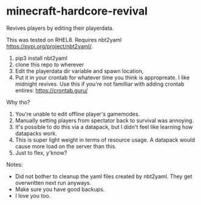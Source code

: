# minecraft-hardcore-revival
Revives players by editing their playerdata.

This was tested on RHEL8. Requires nbt2yaml https://pypi.org/project/nbt2yaml/.

1) pip3 install nbt2yaml
2) clone this repo to wherever
3) Edit the playerdata dir variable and spawn location,
4) Put it in your crontab for whatever time you think is appropreate. I like midnight revives. Use this if you're not familliar with adding crontab entires: https://crontab.guru/

Why tho?

1) You're unable to edit offline player's gamemodes.
2) Manually setting players from spectator back to survival was annoying.
3) It's possible to do this via a datapack, but I didn't feel like learning how datapacks work.
4) This is super light weight in terms of resource usage. A datapack would cause more load on the server than this.
5) Just to flex, y'know?

Notes:

- Did not bother to cleanup the yaml files created by nbt2yaml. They get overwritten next run anyways.
- Make sure you have good backups.
- I love you too.
